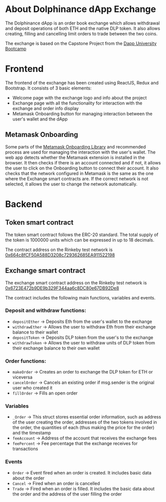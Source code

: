 # About Dolphinance dApp Exchange
The Dolphinance dApp is an order book exchange which allows withdrawal and deposit operations of both ETH and the native DLP token. It also allows creating, filling and cancelling limit orders to trade between the two coins. 

The exchange is based on the Capstone Project from the [Dapp University Bootcamp](https://www.dappuniversity.com/bootcamp)

# Frontend
The frontend of the exchange has been created using ReactJS, Redux and Bootstrap. It consists of 3 basic elements:
- Welcome page with the exchange logo and info about the project
- Exchange page with all the functionality for interaction with the exchange and order info display
- Metamask Onboarding button for managing interaction between the user's wallet and the dApp

## Metamask Onboarding
Some parts of the [Metamask Onboarding Library](https://docs.metamask.io/guide/onboarding-library.html) and recommended process are used for managing the interaction with the user's wallet.
The web app detects whether the Metamask extension is installed in the browser. It then checks if there is an account connected and if not, it allows the user to click on the Onboarding button to connect their account. It also checks that the network configured in Metamask is the same as the one where the Exchange smart contracts are. If the correct network is not selected, it allows the user to change the network automatically.

# Backend
## Token smart contract
The token smart contract follows the ERC-20 standard. The total supply of the token is 1000000 units which can be expressed in up to 18 decimals.

The contract address on the Rinkeby test network is [0x664c8fCF50A588D3208c729362685EA911522198](https://rinkeby.etherscan.io/address/0x664c8fcf50a588d3208c729362685ea911522198)


## Exchange smart contract
The exchange smart contract address on the Rinkeby test network is [0x6723E472b9DE9b329F344aa6c8DC80e67DB92De8](https://rinkeby.etherscan.io/address/0x6723E472b9DE9b329F344aa6c8DC80e67DB92De8)

The contract includes the following main functions,  variables and events.

### Deposit and withdraw functions:
+ `depositEther` &rarr; Deposits Eth from the user's wallet to the exchange
+ `withdrawEther` &rarr; Allows the user to withdraw Eth from their exchange balance to their wallet
+ `depositToken` &rarr; Deposits DLP token from the user's to the exchange
+ `withdrawToken` &rarr; Allows the user to withdraw units of DLP token from their exchange balance to their own wallet

### Order functions:
+ `makeOrder` &rarr; Creates an order to exchange the DLP token for ETH or viceversa
+ `cancelOrder` &rarr; Cancels an existing order if msg.sender is the original user who created it
+ `fillOrder` &rarr; Fills an open order

### Variables
+ `_Order` &rarr; This struct stores essential order information, such as address of the user creating the order, addresses of the two tokens involved in the order, the quantities of each (thus making the price for the order) and the timestamp
+ `feeAccount` &rarr; Address of the account that receives the exchange fees
+ `feePercent` &rarr; Fee percentage that the exchange receives for transactions

### Events
+ `Order` &rarr; Event fired when an order is created. It includes basic data about the order
+ `Cancel` &rarr; Fired when an order is cancelled
+ `Trade` &rarr; Fired when an order is filled. It includes the basic data about the order and the address of the user filling the order